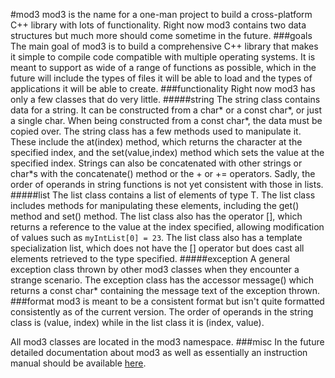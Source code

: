#mod3
mod3 is the name for a one-man project to build a cross-platform C++ library with lots of functionality. Right now mod3 contains two data structures but much more should come sometime in the future.
###goals
The main goal of mod3 is to build a comprehensive C++ library that makes it simple to compile code compatible with multiple operating systems. It is meant to support as wide of a range of functions as possible, which in the future will include the types of files it will be able to load and the types of applications it will be able to create.
###functionality
Right now mod3 has only a few classes that do very little.
#####string
The string class contains data for a string. It can be constructed from a char\* or a const char\*, or just a single char. When being constructed from a const char\*, the data must be copied over. The string class has a few methods used to manipulate it. These include the at(index) method, which returns the character at the specified index, and the set(value,index) method which sets the value at the specified index. Strings can also be concatenated with other strings or char*s with the concatenate() method or the + or += operators. Sadly, the order of operands in string functions is not yet consistent with those in lists.
#####list
The list<T> class contains a list of elements of type T. The list class includes methods for manipulating these elements, including the get() method and set() method. The list class also has the operator [], which returns a reference to the value at the index specified, allowing modification of values such as `myIntList[0] = 23`. The list class also has a template specialization list<void>, which does not have the [] operator but does cast all elements retrieved to the type specified.
#####exception
A general exception class thrown by other mod3 classes when they encounter a strange scenario. The exception class has the accessor message() which returns a const char\* containing the message text of the exception thrown.
###format
mod3 is meant to be a consistent format but isn't quite formatted consistently as of the current version. The order of operands in the string class is (value, index) while in the list class it is (index, value).

All mod3 classes are located in the mod3 namespace.
###misc
In the future detailed documentation about mod3 as well as essentially an instruction manual should be available [here](http://themonsterfromthedeep.github.io/mod3/).
